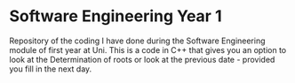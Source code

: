 # Software Engineering Year 1
Repository of the coding I have done during the Software Engineering module of first year at Uni. This is a code in C++ that gives you an option to look at the Determination of roots or look at the previous date - provided you fill in the next day.   
